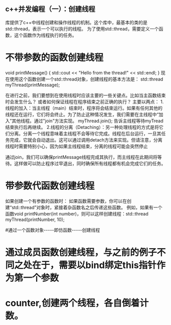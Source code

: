 ## c++并发编程（一）：创建线程
<thread>库提供了c++中线程创建和操作线程的机制。这个库中，最基本的类的是std::thread，表示一个可以执行的线程。
为了使用std::thread，需要定义一个函数，这个函数作为线程执行的任务。

# 不带参数的函数创建线程
void printMessage() {
    std::cout << "Hello from the thread!" << std::endl;
}
现在使用这个函数创建一个std::thread对象，创建线程的基本方法是：
std::thread myThread(printMessage);

在进行之前，我们要想到在使用线程时应该主要的一些关键点。比如当主函数结束时会发生什么？
或者如何保证线程在程序结束之前正确的执行？
主要以两点：
1.线程的加入：当主线程（main）结束时，程序将会结束运行。如果有任何其他的线程还在运行，它们将会终止。为了防止这种情况发生，我们需要在主线程中“加入”其他线程。通过"join"方法实现。
myThread.join();
告诉主线程等待myTread结束执行后再继续。
2.线程的分离（Detaching）：另一种处理线程的方式是将它们分离。分离一个线程意味着主线程不会等待它完成。线程在后台运行，一旦其任务完成，它就会自动退出。这可以通过调用detach方法来实现。但请注意，分离线程时需要特别小心，因为如果主线程结束，分离的线程可能会突然停止


通过join，我们可以确保printMessage线程完成其执行，而主线程在此期间将等待。这样做可以防止程序过早退出，同时确保所有线程都有机会完成它们的任务。


# 带参数代函数创建线程
如果创建一个有参数的函数时：
如果函数需要参数，你可以在创建“std::thread”对象时，紧接着杂函数名之后传递这些函数。
例如，如果有一个函数void printNumber(int number)，则可以这样创建线程：std::thread myThread(printNumber, 10);

#通过一个函数对象-----即仿函数-----创建线程



# 通过成员函数创建线程，与之前的例子不同之处在于，需要以bind绑定this指针作为第一个参数



# counter,创建两个线程，各自倒着计数。